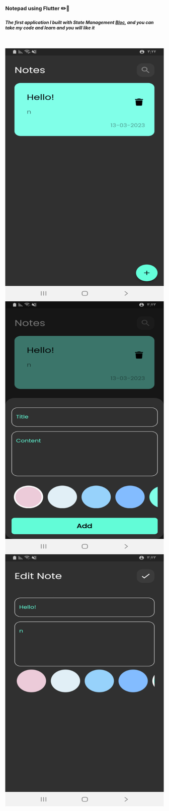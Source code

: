 <h3>Notepad using Flutter ✏️🤩</h3>
<h5>The first application I built with State Management <a href="https://pub.dev/packages/flutter_bloc">Bloc<a/>, and you can take my code and learn and you will like it</h5>
<br/>
  <br/>
<img src="assets/images/screenshot-1678710161103.png" width="800" height="800"/>
<img src="assets/images/screenshot-1678710183353.png" width="800" height="800"/>
<img src="assets/images/screenshot-1678710196268.png" width="800" height="800"/>

